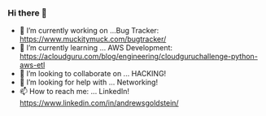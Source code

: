 ### Hi there 👋

<!--
**muckitymuck/muckitymuck** is a ✨ _special_ ✨ repository because its `README.md` (this file) appears on your GitHub profile.

Here are some ideas to get you started:

- 🔭 I’m currently working on ...
- 🌱 I’m currently learning ...
- 👯 I’m looking to collaborate on ...
- 🤔 I’m looking for help with ...
- 💬 Ask me about ...
- 📫 How to reach me: ...
- 😄 Pronouns: ...
- ⚡ Fun fact: ...
-->

- 🔭 I’m currently working on ...Bug Tracker: https://www.muckitymuck.com/bugtracker/
- 🌱 I’m currently learning ... AWS Development: https://acloudguru.com/blog/engineering/cloudguruchallenge-python-aws-etl
- 👯 I’m looking to collaborate on ...  HACKING!
- 🤔 I’m looking for help with ... Networking! 
- 📫 How to reach me: ... LinkedIn! https://www.linkedin.com/in/andrewsgoldstein/
